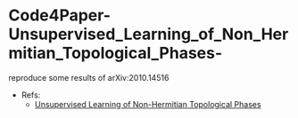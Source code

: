 # Code4Paper-Unsupervised_Learning_of_Non_Hermitian_Topological_Phases-
reproduce some results of arXiv:2010.14516

- Refs:
  - [Unsupervised Learning of Non-Hermitian Topological Phases](https://arxiv.org/abs/2010.14516)
